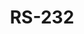 ---
title: "RS-232"
description: "The Recommended Standard 232, commonly known as serial interface or COM port"
parent: "devices"
---
